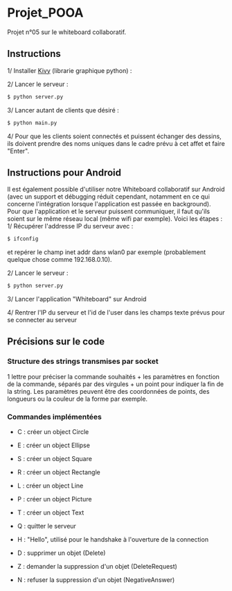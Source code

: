 # Projet_POOA
Projet n°05 sur le whiteboard collaboratif.

## Instructions
1/ Installer [Kivy](https://kivy.org/docs/gettingstarted/installation.html) (librarie graphique python) :

2/ Lancer le serveur :
```bash
$ python server.py
```

3/ Lancer autant de clients que désiré :
```bash
$ python main.py
```

4/ Pour que les clients soient connectés et puissent échanger des dessins, ils doivent prendre des noms uniques dans le cadre prévu à cet affet et faire "Enter".

## Instructions pour Android
Il est également possible d'utiliser notre Whiteboard collaboratif sur Android (avec un support et débugging réduit cependant, notamment en ce qui concerne l'intégration lorsque l'application est passée en background). Pour que l'application et le serveur puissent communiquer, il faut qu'ils soient sur le même réseau local (même wifi par exemple). Voici les étapes :
1/ Récupérer l'addresse IP du serveur avec :
```bash
$ ifconfig
```
et repérer le champ inet addr dans wlan0 par exemple (probablement quelque chose comme 192.168.0.10).

2/ Lancer le serveur :
```bash
$ python server.py
```

3/ Lancer l'application "Whiteboard" sur Android

4/ Rentrer l'IP du serveur et l'id de l'user dans les champs texte prévus pour se connecter au serveur
## Précisions sur le code

### Structure des strings transmises par socket
1 lettre pour préciser la commande souhaités + les paramètres en fonction de la commande, séparés par des virgules + un point pour indiquer la fin de la string.
Les paramètres peuvent être des coordonnées de points, des longueurs ou la couleur de la forme par exemple.

### Commandes implémentées
- C : créer un object Circle
- E : créer un object Ellipse
- S : créer un object Square
- R : créer un object Rectangle
- L : créer un object Line
- P : créer un object Picture
- T : créer un object Text

- Q : quitter le serveur
- H : "Hello", utilisé pour le handshake à l'ouverture de la connection
- D : supprimer un objet (Delete)
- Z : demander la suppression d'un objet (DeleteRequest)
- N : refuser la suppression d'un objet (NegativeAnswer)
